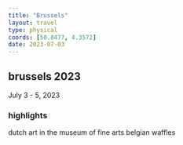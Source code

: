 ```yaml
---
title: "Brussels"
layout: travel
type: physical
coords: [50.8477, 4.3572]
date: 2023-07-03
---
```


## brussels 2023
July 3 - 5, 2023

### highlights 
dutch art in the museum of fine arts 
belgian waffles 